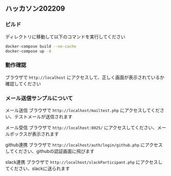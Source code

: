 ## ハッカソン202209

### ビルド

ディレクトリに移動して以下のコマンドを実行してください

```bash
docker-compose build --no-cache
docker-compose up -d
```

### 動作確認

ブラウザで `http://localhost` にアクセスして、正しく画面が表示されているか確認してください

### メール送信サンプルについて

メール送信
ブラウザで `http://localhost/mailtest.php` にアクセスしてください、テストメールが送信されます

メール受信
ブラウザで `http://localhost:8025/` にアクセスしてください、メールボックスが表示されます

github連携
ブラウザで `http://localhost/auth/login/github.php` にアクセスしてください、githubの認証画面に飛びます

slack連携
ブラウザで `http://localhost/slackParticipant.php` にアクセスしてください、slackに送られます

